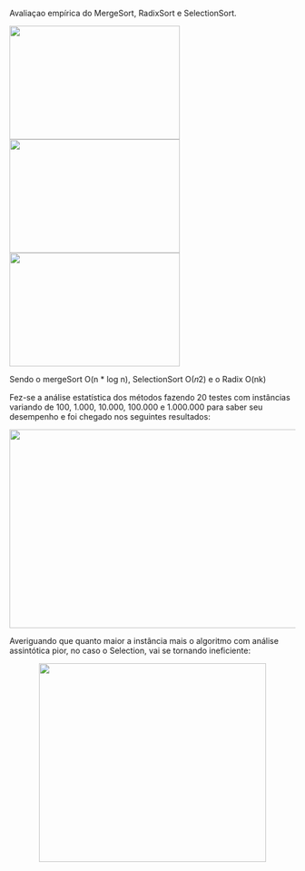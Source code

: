 Avaliaçao empírica do MergeSort, RadixSort e SelectionSort.

<p float="left">
  <img src="https://user-images.githubusercontent.com/66230142/188340840-d321b618-cdc3-4795-8de9-05446aadc488.gif" width="300" height="200"/>
  <img src="https://user-images.githubusercontent.com/66230142/188340843-33a20eb9-c408-47ea-80a5-6753fce22327.gif" width="300" height="200"/>
  <img src="https://user-images.githubusercontent.com/66230142/188340846-7cb4c443-920c-4959-8dad-5a19f33a0d5e.gif" width="300" height="200"/>
</p>

Sendo o mergeSort O(n * log n), SelectionSort O(𝑛2) e o Radix O(nk)

Fez-se a análise estatística dos métodos fazendo 20 testes com instâncias variando de 100, 1.000, 10.000, 100.000 e 1.000.000 para saber seu desempenho e foi chegado nos seguintes resultados:

<p align="center">
  <img src="https://user-images.githubusercontent.com/66230142/188341306-397f3d30-6ad2-4362-b942-e739c837e9ce.png" width="700" height="350"/>
</p>


Averiguando que quanto maior a instância mais o algoritmo com análise assintótica pior, no caso o Selection, vai se tornando ineficiente:

<p align="center">
  <img src="https://user-images.githubusercontent.com/66230142/188341501-ab6935e3-3cae-487c-95e4-7afda8473b0b.png" width="400" height="350"/>
</p>
